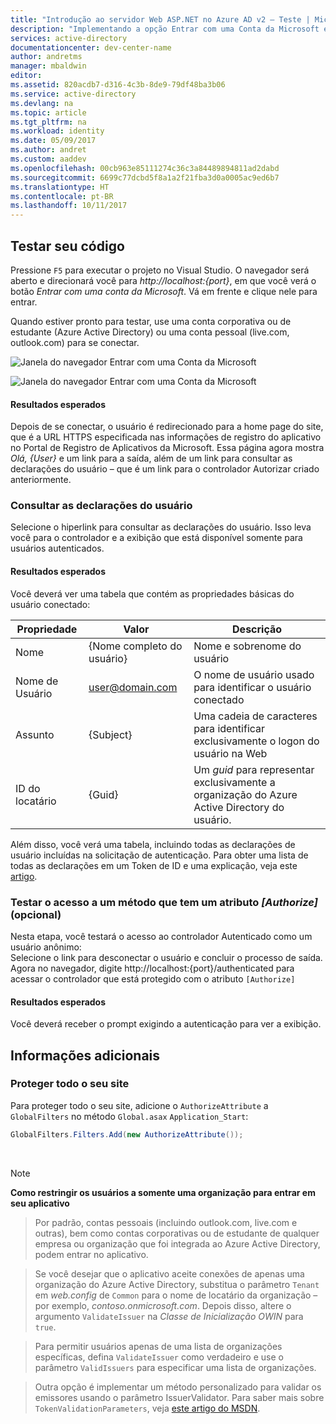 ```yaml
---
title: "Introdução ao servidor Web ASP.NET no Azure AD v2 – Teste | Microsoft Docs"
description: "Implementando a opção Entrar com uma Conta da Microsoft em uma solução ASP.NET com um aplicativo tradicional baseado em navegador da Web usando o padrão OpenID Connect"
services: active-directory
documentationcenter: dev-center-name
author: andretms
manager: mbaldwin
editor: 
ms.assetid: 820acdb7-d316-4c3b-8de9-79df48ba3b06
ms.service: active-directory
ms.devlang: na
ms.topic: article
ms.tgt_pltfrm: na
ms.workload: identity
ms.date: 05/09/2017
ms.author: andret
ms.custom: aaddev
ms.openlocfilehash: 00cb963e85111274c36c3a84489894811ad2dabd
ms.sourcegitcommit: 6699c77dcbd5f8a1a2f21fba3d0a0005ac9ed6b7
ms.translationtype: HT
ms.contentlocale: pt-BR
ms.lasthandoff: 10/11/2017
---
```

## <a name="test-your-code"></a>Testar seu código

Pressione `F5` para executar o projeto no Visual Studio. O navegador será aberto e direcionará você para *http://localhost:{port}*, em que você verá o botão *Entrar com uma conta da Microsoft*. Vá em frente e clique nele para entrar.

Quando estiver pronto para testar, use uma conta corporativa ou de estudante (Azure Active Directory) ou uma conta pessoal (live.com, outlook.com) para se conectar. 

![Janela do navegador Entrar com uma Conta da Microsoft](media/active-directory-serversidewebapp-aspnetwebappowin-test/aspnetbrowsersignin.png)

![Janela do navegador Entrar com uma Conta da Microsoft](media/active-directory-serversidewebapp-aspnetwebappowin-test/aspnetbrowsersignin2.png)

#### <a name="expected-results"></a>Resultados esperados
Depois de se conectar, o usuário é redirecionado para a home page do site, que é a URL HTTPS especificada nas informações de registro do aplicativo no Portal de Registro de Aplicativos da Microsoft. Essa página agora mostra *Olá, {User}* e um link para a saída, além de um link para consultar as declarações do usuário – que é um link para o controlador Autorizar criado anteriormente.

### <a name="see-users-claims"></a>Consultar as declarações do usuário
Selecione o hiperlink para consultar as declarações do usuário. Isso leva você para o controlador e a exibição que está disponível somente para usuários autenticados.

#### <a name="expected-results"></a>Resultados esperados
 Você deverá ver uma tabela que contém as propriedades básicas do usuário conectado:

| Propriedade | Valor | Descrição|
|---|---|---|
| Nome | {Nome completo do usuário} | Nome e sobrenome do usuário
|Nome de Usuário | <span>user@domain.com</span>| O nome de usuário usado para identificar o usuário conectado
| Assunto| {Subject}|Uma cadeia de caracteres para identificar exclusivamente o logon do usuário na Web|
| ID do locatário| {Guid}| Um *guid* para representar exclusivamente a organização do Azure Active Directory do usuário.|

Além disso, você verá uma tabela, incluindo todas as declarações de usuário incluídas na solicitação de autenticação. Para obter uma lista de todas as declarações em um Token de ID e uma explicação, veja este [artigo](https://docs.microsoft.com/azure/active-directory/develop/active-directory-token-and-claims "Lista de declarações no Token de ID").


### <a name="test-accessing-a-method-that-has-an-authorize-attribute-optional"></a>Testar o acesso a um método que tem um atributo *[Authorize]* (opcional)
Nesta etapa, você testará o acesso ao controlador Autenticado como um usuário anônimo:<br/>
Selecione o link para desconectar o usuário e concluir o processo de saída.<br/>
Agora no navegador, digite http://localhost:{port}/authenticated para acessar o controlador que está protegido com o atributo `[Authorize]`

#### <a name="expected-results"></a>Resultados esperados
Você deverá receber o prompt exigindo a autenticação para ver a exibição.

## <a name="additional-information"></a>Informações adicionais

<!--start-collapse-->
### <a name="protect-your-entire-web-site"></a>Proteger todo o seu site
Para proteger todo o seu site, adicione o `AuthorizeAttribute` a `GlobalFilters` no método `Global.asax` `Application_Start`:

```csharp
GlobalFilters.Filters.Add(new AuthorizeAttribute());
```
<!--end-collapse-->

<div></div>
<br/>

> [!NOTE]
> **Como restringir os usuários a somente uma organização para entrar em seu aplicativo**

> Por padrão, contas pessoais (incluindo outlook.com, live.com e outras), bem como contas corporativas ou de estudante de qualquer empresa ou organização que foi integrada ao Azure Active Directory, podem entrar no aplicativo. 

> Se você desejar que o aplicativo aceite conexões de apenas uma organização do Azure Active Directory, substitua o parâmetro `Tenant` em *web.config* de `Common` para o nome de locatário da organização – por exemplo, *contoso.onmicrosoft.com*. Depois disso, altere o argumento `ValidateIssuer` na *Classe de Inicialização OWIN* para `true`.

> Para permitir usuários apenas de uma lista de organizações específicas, defina `ValidateIssuer` como verdadeiro e use o parâmetro `ValidIssuers` para especificar uma lista de organizações.

> Outra opção é implementar um método personalizado para validar os emissores usando o parâmetro IssuerValidator. Para saber mais sobre `TokenValidationParameters`, veja [este artigo do MSDN](https://msdn.microsoft.com/library/system.identitymodel.tokens.tokenvalidationparameters.aspx "TokenValidationParameters").


